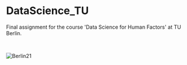 # DataScience_TU
Final assignment for the course 'Data Science for Human Factors' at TU Berlin.

&ensp;

![Berlin21](https://user-images.githubusercontent.com/79472608/112648249-9e07cc00-8e49-11eb-96bf-eed54506a285.jpg)
